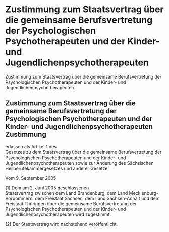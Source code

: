 # Zustimmung zum Staatsvertrag über die gemeinsame Berufsvertretung der Psychologischen Psychotherapeuten und der Kinder- und Jugendlichenpsychotherapeuten

Zustimmung zum Staatsvertrag über die gemeinsame Berufsvertretung der Psychologischen Psychotherapeuten und der Kinder- und Jugendlichenpsychotherapeuten

## Zustimmung zum Staatsvertrag über die gemeinsame Berufsvertretung der Psychologischen Psychotherapeuten und der Kinder- und Jugendlichenpsychotherapeuten Zustimmung

erlassen als Artikel 1 des          
        Gesetzes zu dem Staatsvertrag über die gemeinsame Berufsvertretung der Psychologischen Psychotherapeuten und der Kinder- und Jugendlichenpsychotherapeuten sowie zur Änderung des Sächsischen Heilberufekammergesetzes und anderer Gesetze

Vom 9. September 2005

(1) Dem am 2. Juni 2005 geschlossenen          
        Staatsvertrag zwischen dem Land Brandenburg, dem Land Mecklenburg-Vorpommern, dem Freistaat Sachsen, dem Land Sachsen-Anhalt und dem Freistaat Thüringen über die gemeinsame Berufsvertretung der Psychologischen Psychotherapeuten und der Kinder- und Jugendlichenpsychotherapeuten wird zugestimmt.

(2) Der Staatsvertrag wird nachstehend veröffentlicht.

